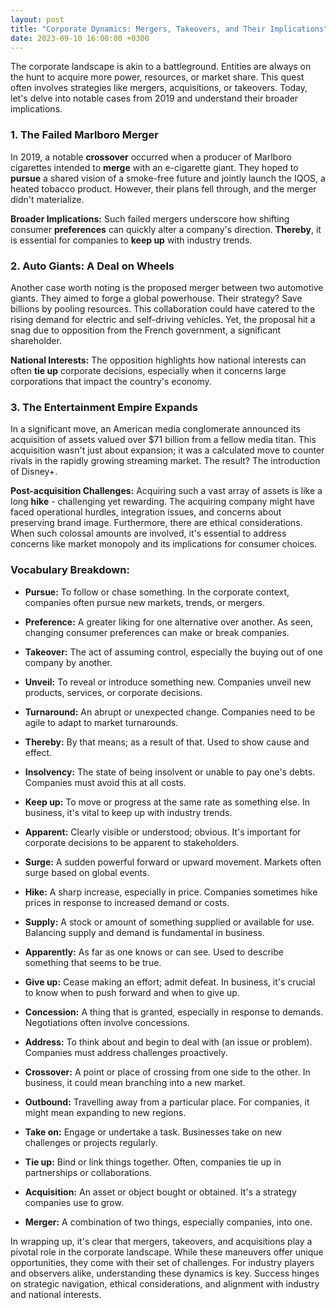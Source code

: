 ```yaml
---
layout: post
title: "Corporate Dynamics: Mergers, Takeovers, and Their Implications"
date: 2023-09-10 16:00:00 +0300
---
```


The corporate landscape is akin to a battleground. Entities are always on the hunt to acquire more power, resources, or market share. This quest often involves strategies like mergers, acquisitions, or takeovers. Today, let's delve into notable cases from 2019 and understand their broader implications.

### 1. The Failed Marlboro Merger

In 2019, a notable **crossover** occurred when a producer of Marlboro cigarettes intended to **merge** with an e-cigarette giant. They hoped to **pursue** a shared vision of a smoke-free future and jointly launch the IQOS, a heated tobacco product. However, their plans fell through, and the merger didn't materialize.

**Broader Implications:** Such failed mergers underscore how shifting consumer **preferences** can quickly alter a company's direction. **Thereby**, it is essential for companies to **keep up** with industry trends.

### 2. Auto Giants: A Deal on Wheels

Another case worth noting is the proposed merger between two automotive giants. They aimed to forge a global powerhouse. Their strategy? Save billions by pooling resources. This collaboration could have catered to the rising demand for electric and self-driving vehicles. Yet, the proposal hit a snag due to opposition from the French government, a significant shareholder.

**National Interests:** The opposition highlights how national interests can often **tie up** corporate decisions, especially when it concerns large corporations that impact the country's economy.

### 3. The Entertainment Empire Expands

In a significant move, an American media conglomerate announced its acquisition of assets valued over $71 billion from a fellow media titan. This acquisition wasn't just about expansion; it was a calculated move to counter rivals in the rapidly growing streaming market. The result? The introduction of Disney+.

**Post-acquisition Challenges:** Acquiring such a vast array of assets is like a long **hike** - challenging yet rewarding. The acquiring company might have faced operational hurdles, integration issues, and concerns about preserving brand image. Furthermore, there are ethical considerations. When such colossal amounts are involved, it's essential to address concerns like market monopoly and its implications for consumer choices.

### Vocabulary Breakdown:

- **Pursue:** To follow or chase something. In the corporate context, companies often pursue new markets, trends, or mergers.
  
- **Preference:** A greater liking for one alternative over another. As seen, changing consumer preferences can make or break companies.
  
- **Takeover:** The act of assuming control, especially the buying out of one company by another.
  
- **Unveil:** To reveal or introduce something new. Companies unveil new products, services, or corporate decisions.
  
- **Turnaround:** An abrupt or unexpected change. Companies need to be agile to adapt to market turnarounds.
  
- **Thereby:** By that means; as a result of that. Used to show cause and effect.
  
- **Insolvency:** The state of being insolvent or unable to pay one's debts. Companies must avoid this at all costs.
  
- **Keep up:** To move or progress at the same rate as something else. In business, it's vital to keep up with industry trends.
  
- **Apparent:** Clearly visible or understood; obvious. It's important for corporate decisions to be apparent to stakeholders.
  
- **Surge:** A sudden powerful forward or upward movement. Markets often surge based on global events.
  
- **Hike:** A sharp increase, especially in price. Companies sometimes hike prices in response to increased demand or costs.
  
- **Supply:** A stock or amount of something supplied or available for use. Balancing supply and demand is fundamental in business.
  
- **Apparently:** As far as one knows or can see. Used to describe something that seems to be true.
  
- **Give up:** Cease making an effort; admit defeat. In business, it's crucial to know when to push forward and when to give up.
  
- **Concession:** A thing that is granted, especially in response to demands. Negotiations often involve concessions.
  
- **Address:** To think about and begin to deal with (an issue or problem). Companies must address challenges proactively.
  
- **Crossover:** A point or place of crossing from one side to the other. In business, it could mean branching into a new market.
  
- **Outbound:** Travelling away from a particular place. For companies, it might mean expanding to new regions.
  
- **Take on:** Engage or undertake a task. Businesses take on new challenges or projects regularly.
  
- **Tie up:** Bind or link things together. Often, companies tie up in partnerships or collaborations.
  
- **Acquisition:** An asset or object bought or obtained. It's a strategy companies use to grow.
  
- **Merger:** A combination of two things, especially companies, into one.

In wrapping up, it's clear that mergers, takeovers, and acquisitions play a pivotal role in the corporate landscape. While these maneuvers offer unique opportunities, they come with their set of challenges. For industry players and observers alike, understanding these dynamics is key. Success hinges on strategic navigation, ethical considerations, and alignment with industry and national interests.